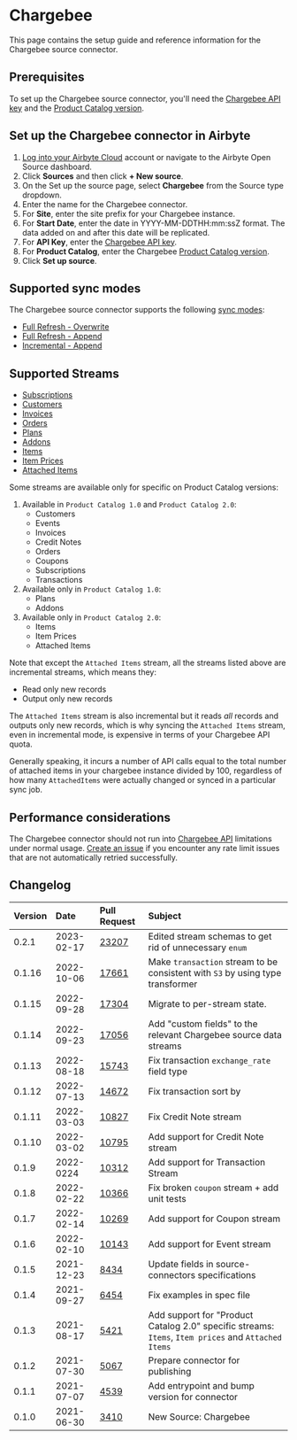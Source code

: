 # Chargebee

This page contains the setup guide and reference information for the Chargebee source connector.

## Prerequisites

To set up the Chargebee source connector, you'll need the [Chargebee API key](https://apidocs.chargebee.com/docs/api?prod_cat_ver=2#api_authentication) and the [Product Catalog version](https://apidocs.chargebee.com/docs/api?prod_cat_ver=2).

## Set up the Chargebee connector in Airbyte

1. [Log into your Airbyte Cloud](https://cloud.airbyte.io/workspaces) account or navigate to the Airbyte Open Source dashboard.
2. Click **Sources** and then click **+ New source**.
3. On the Set up the source page, select **Chargebee** from the Source type dropdown.
4. Enter the name for the Chargebee connector.
5. For **Site**, enter the site prefix for your Chargebee instance.
6. For **Start Date**, enter the date in YYYY-MM-DDTHH:mm:ssZ format. The data added on and after this date will be replicated.
7. For **API Key**, enter the [Chargebee API key](https://apidocs.chargebee.com/docs/api?prod_cat_ver=2#api_authentication).
8. For **Product Catalog**, enter the Chargebee [Product Catalog version](https://apidocs.chargebee.com/docs/api?prod_cat_ver=2).
9. Click **Set up source**.

## Supported sync modes

The Chargebee source connector supports the following [sync modes](https://docs.airbyte.com/cloud/core-concepts#connection-sync-modes):

* [Full Refresh - Overwrite](https://docs.airbyte.com/understanding-airbyte/glossary#full-refresh-sync)
* [Full Refresh - Append](https://docs.airbyte.com/understanding-airbyte/connections/full-refresh-append)
* [Incremental - Append](https://docs.airbyte.com/understanding-airbyte/connections/incremental-append)

## Supported Streams

* [Subscriptions](https://apidocs.chargebee.com/docs/api/subscriptions?prod_cat_ver=2#list_subscriptions)
* [Customers](https://apidocs.chargebee.com/docs/api/customers?prod_cat_ver=2#list_customers)
* [Invoices](https://apidocs.chargebee.com/docs/api/invoices?prod_cat_ver=2#list_invoices)
* [Orders](https://apidocs.chargebee.com/docs/api/orders?prod_cat_ver=2#list_orders)
* [Plans](https://apidocs.chargebee.com/docs/api/plans?prod_cat_ver=1&lang=curl#list_plans)
* [Addons](https://apidocs.chargebee.com/docs/api/addons?prod_cat_ver=1&lang=curl#list_addons)
* [Items](https://apidocs.chargebee.com/docs/api/items?prod_cat_ver=2#list_items)
* [Item Prices](https://apidocs.chargebee.com/docs/api/item_prices?prod_cat_ver=2#list_item_prices)
* [Attached Items](https://apidocs.chargebee.com/docs/api/attached_items?prod_cat_ver=2#list_attached_items)

Some streams are available only for specific on Product Catalog versions:

1. Available in `Product Catalog 1.0` and `Product Catalog 2.0`:
   * Customers
   * Events
   * Invoices
   * Credit Notes
   * Orders
   * Coupons
   * Subscriptions
   * Transactions
2. Available only in `Product Catalog 1.0`:
   * Plans
   * Addons
3. Available only in `Product Catalog 2.0`:
   * Items
   * Item Prices
   * Attached Items

Note that except the `Attached Items` stream, all the streams listed above are incremental streams, which means they:

* Read only new records
* Output only new records

The `Attached Items` stream is also incremental but it reads _all_ records and outputs only new records, which is why syncing the `Attached Items` stream, even in incremental mode, is expensive in terms of your Chargebee API quota. 

Generally speaking, it incurs a number of API calls equal to the total number of attached items in your chargebee instance divided by 100, regardless of how many `AttachedItems` were actually changed or synced in a particular sync job.

## Performance considerations

The Chargebee connector should not run into [Chargebee API](https://apidocs.chargebee.com/docs/api?prod_cat_ver=2#api_rate_limits) limitations under normal usage. [Create an issue](https://github.com/airbytehq/airbyte/issues) if you encounter any rate limit issues that are not automatically retried successfully.

## Changelog

| Version | Date       | Pull Request | Subject                                                                                                                     |
|:--------|:-----------| :--- |:----------------------------------------------------------------------------------------------------------------------------|
| 0.2.1  | 2023-02-17 | [23207](https://github.com/airbytehq/airbyte/pull/23207) | Edited stream schemas to get rid of unnecessary `enum` |
| 0.1.16  | 2022-10-06 | [17661](https://github.com/airbytehq/airbyte/pull/17661) | Make `transaction` stream to be consistent with `S3` by using type transformer |
| 0.1.15  | 2022-09-28 | [17304](https://github.com/airbytehq/airbyte/pull/17304) | Migrate to per-stream state.                                                                                                |
| 0.1.14  | 2022-09-23 | [17056](https://github.com/airbytehq/airbyte/pull/17056) | Add "custom fields" to the relevant Chargebee source data streams                                                           |
| 0.1.13  | 2022-08-18 | [15743](https://github.com/airbytehq/airbyte/pull/15743) | Fix transaction `exchange_rate` field type                                                                                  |
| 0.1.12  | 2022-07-13 | [14672](https://github.com/airbytehq/airbyte/pull/14672) | Fix transaction sort by                                                                                                     |
| 0.1.11  | 2022-03-03 | [10827](https://github.com/airbytehq/airbyte/pull/10827) | Fix Credit Note stream                                                                                                      |
| 0.1.10  | 2022-03-02 | [10795](https://github.com/airbytehq/airbyte/pull/10795) | Add support for Credit Note stream                                                                                          |
| 0.1.9   | 2022-0224  | [10312](https://github.com/airbytehq/airbyte/pull/10312) | Add support for Transaction Stream                                                                                          |
| 0.1.8   | 2022-02-22 | [10366](https://github.com/airbytehq/airbyte/pull/10366) | Fix broken `coupon` stream + add unit tests                                                                                 |
| 0.1.7   | 2022-02-14 | [10269](https://github.com/airbytehq/airbyte/pull/10269) | Add support for Coupon stream                                                                                               |
| 0.1.6   | 2022-02-10 | [10143](https://github.com/airbytehq/airbyte/pull/10143) | Add support for Event stream                                                                                                |
| 0.1.5   | 2021-12-23 | [8434](https://github.com/airbytehq/airbyte/pull/8434) | Update fields in source-connectors specifications                                                                           |
| 0.1.4   | 2021-09-27 | [6454](https://github.com/airbytehq/airbyte/pull/6454) | Fix examples in spec file                                                                                                   |
| 0.1.3   | 2021-08-17 | [5421](https://github.com/airbytehq/airbyte/pull/5421) | Add support for "Product Catalog 2.0" specific streams: `Items`, `Item prices` and `Attached Items`                         |
| 0.1.2   | 2021-07-30 | [5067](https://github.com/airbytehq/airbyte/pull/5067) | Prepare connector for publishing                                                                                            |
| 0.1.1   | 2021-07-07 | [4539](https://github.com/airbytehq/airbyte/pull/4539) | Add entrypoint and bump version for connector                                                                               |
| 0.1.0   | 2021-06-30 | [3410](https://github.com/airbytehq/airbyte/pull/3410) | New Source: Chargebee                                                                                                       |
